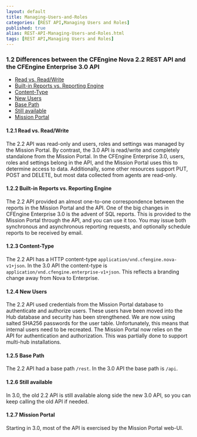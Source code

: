 ```yaml
---
layout: default
title: Managing-Users-and-Roles
categories: [REST API,Managing Users and Roles]
published: true
alias: REST-API-Managing-Users-and-Roles.html
tags: [REST API,Managing Users and Roles]
---
```


### 1.2 Differences between the CFEngine Nova 2.2 REST API and the CFEngine Enterprise 3.0 API

-   [Read vs.
    Read/Write](/manuals/Enterprise-3-0-API#Read-vs_002e-Read_002fWrite)
-   [Built-in Reports vs. Reporting
    Engine](/manuals/Enterprise-3-0-API#Built_002din-Reports-vs_002e-Reporting-Engine)
-   [Content-Type](/manuals/Enterprise-3-0-API#Content_002dType)
-   [New Users](/manuals/Enterprise-3-0-API#New-Users)
-   [Base Path](/manuals/Enterprise-3-0-API#Base-Path)
-   [Still available](/manuals/Enterprise-3-0-API#Still-available)
-   [Mission Portal](/manuals/Enterprise-3-0-API#Mission-Portal)

#### 1.2.1 Read vs. Read/Write

The 2.2 API was read-only and users, roles and settings was managed by
the Mission Portal. By contrast, the 3.0 API is read/write and
completely standalone from the Mission Portal. In the CFEngine
Enterprise 3.0, users, roles and settings belong in the API, and the
Mission Portal uses this to determine access to data. Additionally, some
other resources support PUT, POST and DELETE, but most data collected
from agents are read-only.

#### 1.2.2 Built-in Reports vs. Reporting Engine

The 2.2 API provided an almost one-to-one correspondence between the
reports in the Mission Portal and the API. One of the big changes in
CFEngine Enterprise 3.0 is the advent of SQL reports. This is provided
to the Mission Portal through the API, and you can use it too. You may
issue both synchronous and asynchronous reporting requests, and
optionally schedule reports to be received by email.

#### 1.2.3 Content-Type

The 2.2 API has a HTTP content-type
`application/vnd.cfengine.nova-v1+json`. In the 3.0 API the content-type
is `application/vnd.cfengine.enterprise-v1+json`. This reflects a
branding change away from Nova to Enterprise.

#### 1.2.4 New Users

The 2.2 API used credentials from the Mission Portal database to
authenticate and authorize users. These users have been moved into the
Hub database and security has been strengthened. We are now using salted
SHA256 passwords for the user table. Unfortunately, this means that
internal users need to be recreated. The Mission Portal now relies on
the API for authentication and authorization. This was partially done to
support multi-hub installations.

#### 1.2.5 Base Path

The 2.2 API had a base path `/rest`. In the 3.0 API the base path is
`/api`.

#### 1.2.6 Still available

In 3.0, the old 2.2 API is still available along side the new 3.0 API,
so you can keep calling the old API if needed.

#### 1.2.7 Mission Portal

Starting in 3.0, most of the API is exercised by the Mission Portal
web-UI.

